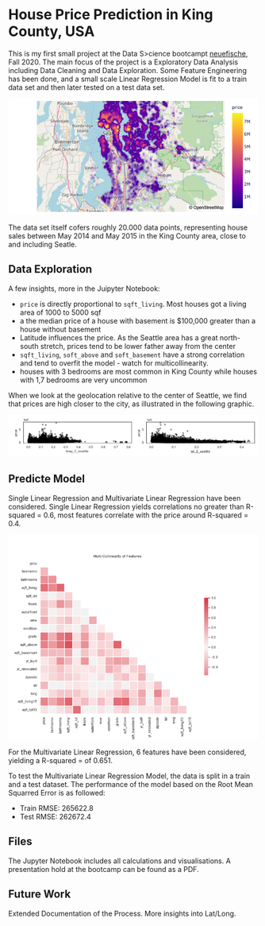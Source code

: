 # House Price Prediction in King County, USA

This is my first small project at the Data S>cience bootcampt [neuefische](neuefische.de), Fall 2020. The main focus of the project is a Exploratory Data Analysis including Data Cleaning and Data Exploration. Some Feature Engineering has been done, and a small scale Linear Regression Model is fit to a train data set and then later tested on a test data set. 

![Open Street Map](./fig/map_OSM.png)

The data set itself cofers roughly 20.000 data points, representing house sales between May 2014 and May 2015 in the King County area, close to and including Seatle. 



## Data Exploration

A few insights, more in the Juipyter Notebook: 

- `price` is directly proportional to `sqft_living`. Most  houses got a living area of 1000 to 5000 sqf
- a the median price of a house with basement is $100,000 greater than a house without basement
- Latitude influences the price. As the Seattle area has a great north-south stretch, prices tend to be lower father away from the center
- `sqft_living`, `soft_above` and `soft_basement` have a strong correlation and tend to overfit the model  - watch for multicollinearity. 
- houses with 3 bedrooms are most common in King County while houses with 1,7 bedrooms are very uncommon

When we look at the geolocation relative to the center of Seattle, we find that prices are high closer to the city, as illustrated in the following graphic. 

![geo_rel](./fig/geo_rel.png)





## Predicte Model

Single Linear Regression and Multivariate Linear Regression have been considered. Single Linear Regression yields correlations no greater than R-squared = 0.6, most features correlate with the price around R-squared = 0.4. 

![Correlation Heat Map](./fig/correlation_heatmap.png)



For the Multivariate Linear Regression, 6 features have been considered, yielding a R-squared = of 0.651. 

To test the Multivariate Linear Regression Model, the data is split in a train and a test dataset. The performance of the model based on the Root Mean Squarred Error is as followed: 

- Train RMSE: 265622.8
- Test RMSE: 262672.4

## Files


The Jupyter Notebook includes all calculations and visualisations. A presentation hold at the bootcamp can be found as a PDF. 



## Future Work

Extended Documentation of the Process. More insights into Lat/Long. 